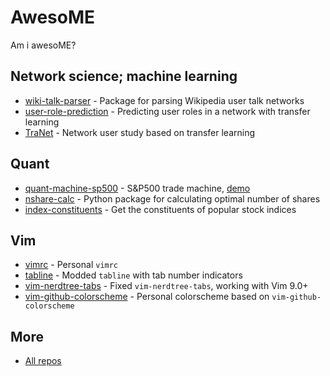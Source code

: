 # AwesoME

Am i awesoME?

## Network science; machine learning

* [wiki-talk-parser](https://github.com/yfiua/wiki-talk-parser) - Package for parsing Wikipedia user talk networks
* [user-role-prediction](https://github.com/yfiua/user-role-prediction) - Predicting user roles in a network with transfer learning
* [TraNet](https://github.com/yfiua/TraNet) - Network user study based on transfer learning

## Quant

* [quant-machine-sp500](https://github.com/yfiua/quant-machine-sp500) - S&P500 trade machine, [demo](https://yfiua.github.io/quant-machine-sp500/index-en.html)
* [nshare-calc](https://github.com/yfiua/nshare-calc) - Python package for calculating optimal number of shares
* [index-constituents](https://github.com/yfiua/index-constituents) - Get the constituents of popular stock indices

## Vim

* [vimrc](https://github.com/yfiua/vimrc) - Personal ```vimrc```
* [tabline](https://github.com/yfiua/tabline.vim) - Modded ```tabline``` with tab number indicators
* [vim-nerdtree-tabs](https://github.com/yfiua/vim-nerdtree-tabs) - Fixed ```vim-nerdtree-tabs```, working with Vim 9.0+
* [vim-github-colorscheme](https://github.com/yfiua/vim-github-colorscheme) - Personal colorscheme based on ```vim-github-colorscheme```

## More

* [All repos](https://github.com/yfiua?tab=repositories)

<!--
**yfiua/yfiua** is a ✨ _special_ ✨ repository because its `README.md` (this file) appears on your GitHub profile.

Here are some ideas to get you started:

- 🔭 I’m currently working on ...
- 🌱 I’m currently learning ...
- 👯 I’m looking to collaborate on ...
- 🤔 I’m looking for help with ...
- 💬 Ask me about ...
- 📫 How to reach me: ...
- 😄 Pronouns: ...
- ⚡ Fun fact: ...
-->
